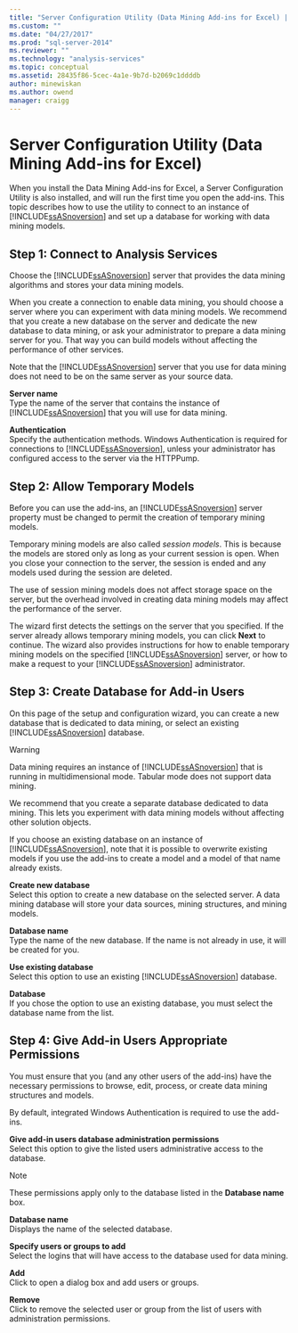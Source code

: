 ```yaml
---
title: "Server Configuration Utility (Data Mining Add-ins for Excel) | Microsoft Docs"
ms.custom: ""
ms.date: "04/27/2017"
ms.prod: "sql-server-2014"
ms.reviewer: ""
ms.technology: "analysis-services"
ms.topic: conceptual
ms.assetid: 28435f86-5cec-4a1e-9b7d-b2069c1ddddb
author: minewiskan
ms.author: owend
manager: craigg
---
```

# Server Configuration Utility (Data Mining Add-ins for Excel)
  When you install the Data Mining Add-ins for Excel, a Server Configuration Utility is also installed, and will run the first time you open the add-ins. This topic describes how to use the utility to connect to an instance of [!INCLUDE[ssASnoversion](../includes/ssasnoversion-md.md)] and set up a database for working with data mining models.  
  

  
##  <a name="bkmk_step1"></a> Step 1: Connect to Analysis Services  
 Choose the [!INCLUDE[ssASnoversion](../includes/ssasnoversion-md.md)] server that provides the data mining algorithms and stores your data mining models.  
  
 When you create a connection to enable data mining, you should choose a server where you can experiment with data mining models. We recommend that you create a new database on the server and dedicate the new database to data mining, or ask your administrator to prepare a data mining server for you. That way you can build models without affecting the performance of other services.  
  
 Note that the [!INCLUDE[ssASnoversion](../includes/ssasnoversion-md.md)] server that you use for data mining does not need to be on the same server as your source data.  
  
 **Server name**  
 Type the name of the server that contains the instance of [!INCLUDE[ssASnoversion](../includes/ssasnoversion-md.md)] that you will use for data mining.  
  
 **Authentication**  
 Specify the authentication methods. Windows Authentication is required for connections to [!INCLUDE[ssASnoversion](../includes/ssasnoversion-md.md)], unless your administrator has configured access to the server via the HTTPPump.  
  
##  <a name="bkmk_step2"></a> Step 2: Allow Temporary Models  
 Before you can use the add-ins, an [!INCLUDE[ssASnoversion](../includes/ssasnoversion-md.md)] server property must be changed to permit the creation of temporary mining models.  
  
 Temporary mining models are also called *session models*. This is because the models are stored only as long as your current session is open. When you close your connection to the server, the session is ended and any models used during the session are deleted.  
  
 The use of session mining models does not affect storage space on the server, but the overhead involved in creating data mining models may affect the performance of the server.  
  
 The wizard first detects the settings on the server that you specified. If the server already allows temporary mining models, you can click **Next** to continue. The wizard also provides instructions for how to enable temporary mining models on the specified [!INCLUDE[ssASnoversion](../includes/ssasnoversion-md.md)] server, or how to make a request to your [!INCLUDE[ssASnoversion](../includes/ssasnoversion-md.md)] administrator.  
  
##  <a name="bkmk_step3"></a> Step 3: Create Database for Add-in Users  
 On this page of the setup and configuration wizard, you can create a new database that is dedicated to data mining, or select an existing [!INCLUDE[ssASnoversion](../includes/ssasnoversion-md.md)] database.  
  
> [!WARNING]  
>  Data mining requires an instance of [!INCLUDE[ssASnoversion](../includes/ssasnoversion-md.md)] that is running in multidimensional mode. Tabular mode does not support data mining.  
  
 We recommend that you create a separate database dedicated to data mining. This lets you experiment with data mining models without affecting other solution objects.  
  
 If you choose an existing database on an instance of [!INCLUDE[ssASnoversion](../includes/ssasnoversion-md.md)], note that it is possible to overwrite existing models if you use the add-ins to create a model and a model of that name already exists.  
  
 **Create new database**  
 Select this option to create a new database on the selected server. A data mining database will store your data sources, mining structures, and mining models.  
  
 **Database name**  
 Type the name of the new database. If the name is not already in use, it will be created for you.  
  
 **Use existing database**  
 Select this option to use an existing [!INCLUDE[ssASnoversion](../includes/ssasnoversion-md.md)] database.  
  
 **Database**  
 If you chose the option to use an existing database, you must select the database name from the list.  
  
##  <a name="bkmk_step4"></a> Step 4: Give Add-in Users Appropriate Permissions  
 You must ensure that you (and any other users of the add-ins) have the necessary permissions to browse, edit, process, or create data mining structures and models.  
  
 By default, integrated Windows Authentication is required to use the add-ins.  
  
 **Give add-in users database administration permissions**  
 Select this option to give the listed users administrative access to the database.  
  
> [!NOTE]  
>  These permissions apply only to the database listed in the **Database name** box.  
  
 **Database name**  
 Displays the name of the selected database.  
  
 **Specify users or groups to add**  
 Select the logins that will have access to the database used for data mining.  
  
 **Add**  
 Click to open a dialog box and add users or groups.  
  
 **Remove**  
 Click to remove the selected user or group from the list of users with administration permissions.  
  
  
